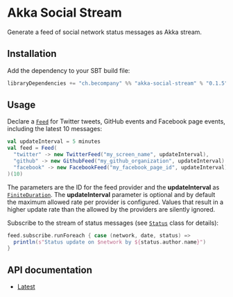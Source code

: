 # Akka Social Stream

Generate a feed of social network status messages as Akka stream.

## Installation

Add the dependency to your SBT build file:

~~~ sbt
libraryDependencies += "ch.becompany" %% "akka-social-stream" % "0.1.5"
~~~

## Usage

Declare a [`Feed`](https://becompany.github.io/akka-social-stream/latest/api/#ch.becompany.social.Feed) for Twitter tweets, GitHub events and Facebook page events, including the latest 10 messages:

~~~ scala
val updateInterval = 5 minutes
val feed = Feed(
  "twitter" -> new TwitterFeed("my_screen_name", updateInterval),
  "github" -> new GithubFeed("my_github_organization", updateInterval)
  "facebook" -> new FacebookFeed("my_facebook_page_id", updateInterval)
)(10)
~~~

The parameters are the ID for the feed provider and the **updateInterval** as [`FiniteDuration`](http://www.scala-lang.org/api/current/scala/concurrent/duration/FiniteDuration.html). The **updateInterval** parameter is optional and by default the maximum allowed rate per provider is configured. Values that result in a higher update rate than the allowed by the providers are silently ignored.

Subscribe to the stream of status messages (see [`Status`](https://becompany.github.io/akka-social-stream/latest/api/#ch.becompany.social.Status) class for details):

~~~ scala
feed.subscribe.runForeach { case (network, date, status) =>
  println(s"Status update on $network by ${status.author.name}")
}
~~~

## API documentation

* [Latest](http://becompany.github.io/akka-social-stream/latest/api/)
